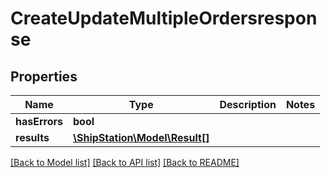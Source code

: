 # CreateUpdateMultipleOrdersresponse

## Properties
Name | Type | Description | Notes
------------ | ------------- | ------------- | -------------
**hasErrors** | **bool** |  | 
**results** | [**\ShipStation\Model\Result[]**](Result.md) |  | 

[[Back to Model list]](../README.md#documentation-for-models) [[Back to API list]](../README.md#documentation-for-api-endpoints) [[Back to README]](../README.md)


